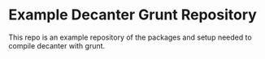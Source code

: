 # Example Decanter Grunt Repository

This repo is an example repository of the packages and setup needed to compile decanter with grunt.
